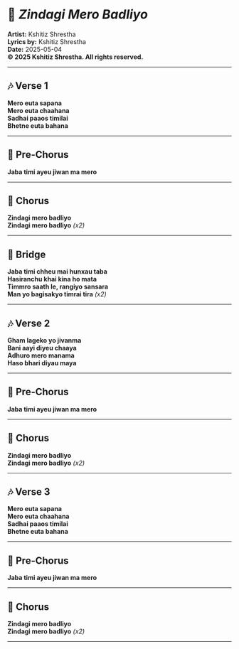 # 🎵 *Zindagi Mero Badliyo*

**Artist:** Kshitiz Shrestha  
**Lyrics by:** Kshitiz Shrestha  
**Date:** 2025-05-04  
**© 2025 Kshitiz Shrestha. All rights reserved.**

---

## 🎶 Verse 1  
**Mero euta sapana**  
**Mero euta chaahana**  
**Sadhai paaos timilai**  
**Bhetne euta bahana**

---

## 🌠 Pre-Chorus  
**Jaba timi ayeu jiwan ma mero**

---

## 🌈 Chorus  
**Zindagi mero badliyo**  
**Zindagi mero badliyo** *(x2)*

---

## 🌉 Bridge  
**Jaba timi chheu mai hunxau taba**  
**Hasiranchu khai kina ho mata**  
**Timmro saath le, rangiyo sansara**  
**Man yo bagisakyo timrai tira** *(x2)*

---

## 🎶 Verse 2  
**Gham lageko yo jivanma**  
**Bani aayi diyeu chaaya**  
**Adhuro mero manama**  
**Haso bhari diyau maya**

---

## 🌠 Pre-Chorus  
**Jaba timi ayeu jiwan ma mero**

---

## 🌈 Chorus  
**Zindagi mero badliyo**  
**Zindagi mero badliyo** *(x2)*

---

## 🎶 Verse 3  
**Mero euta sapana**  
**Mero euta chaahana**  
**Sadhai paaos timilai**  
**Bhetne euta bahana**

---

## 🌠 Pre-Chorus  
**Jaba timi ayeu jiwan ma mero**

---

## 🌈 Chorus  
**Zindagi mero badliyo**  
**Zindagi mero badliyo** *(x2)*

---

